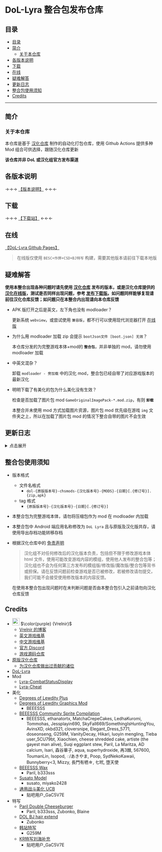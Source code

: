 # DoL-Lyra 整合包发布仓库

## 目录

- [目录](#目录)
- [简介](#简介)
  - [关于本仓库](#关于本仓库)
- [各版本说明](#各版本说明)
- [下载](#下载)
- [在线](#在线)
- [疑难解答](#疑难解答)
- [更新日志](#更新日志)
- [整合包使用须知](#整合包使用须知)
- [Credits](#credits)

---

## 简介

### 关于本仓库

本仓库是基于 [汉化仓库][github-chs] 制作的自动化打包仓库，使用 Github Actions 提供多种 Mod 组合可供选择，跟随汉化仓库更新

**该仓库并非 DoL 或汉化组官方发布渠道**

## 各版本说明

->->-> [【版本说明】](https://dol-lyra.github.io/hub/docs/) <-<-<-

## 下载

->->-> [【下载站】](https://dol-lyra.github.io/hub/) <-<-<-

## 在线

[【DoL-Lyra Github Pages】](https://dol-lyra.github.io)

> 在线版仅使用 `BESC+作弊+CSD+BJ特写` 构建，需要其他版本请前往下载本地版

## 疑难解答

**使用本整合出现各种问题时请先使用 [汉化仓库][github-chs] 发布的版本，或是汉化仓库提供的 [汉化在线版][github-chs-pages]，测试是否同样出现问题，参考 [发布下载版](https://github.com/Eltirosto/Degrees-of-Lewdity-Chinese-Localization/blob/main/README.md#%E5%8F%91%E5%B8%83%E4%B8%8B%E8%BD%BD%E7%89%88)。如问题同样能够复现请前往汉化仓库反馈；如问题只在本整合内出现请向本仓库反馈**

- APK 版打开之后是英文，左下角也没有 modloader？

  更新系统 `webview`，或尝试使用 `兼容版`，都不行可以使用现代浏览器打开 [在线版](#在线)

- 为什么用 modloader 加载 zip 会提示 `bootJson文件 [boot.json] 无效`？

  本仓库分发的为完整游戏本体+mod的 **`整合包`**，并非单独的 mod，请勿使用 modloader 加载

- 中英文混杂？

  卸载 `modloader - 旁加载` 中的汉化 mod，整合包已经自带了对应游戏版本的最新汉化

- 明明下载了有美化的包为什么美化没有生效？

  检查是否加载了图片包 mod `GameOriginalImagePack-*.mod.zip`，有则 **`卸载`**

  本整合并未使用 mod 方式加载图片资源，图片包 mod 优先级在游戏 `img` 文件夹之上，所以在加载了图片包 mod 的情况下整合自带的图片不会生效

## 更新日志

<details>
<summary>点击展开</summary>

- 20240415

  添加 `kr特写刘海补充`

- 20240310

  添加 `Susato Model`

- 20240215

  添加 `DOL_BJ_hair_extend`

- 20240102

  添加 polyfill 版本

  重命名仓库

- 1118

  使用 ModLoader 打包

- 1110

  HP 重命名为 CSD

- 1017

  版本说明及下载表格移至独立发布页

- 1014

  作弊添加更多功能：关闭成就锁、启用言灵

- 1009

  更精细的美化版本种类

- 1007

  添加 BEEESSS Wax 身体美化

- 0914

  移除世界扩展

  使用新格式HP显示

- 0911

  修改特写命名

  > 特写1 -> KR特写
  > 特写2 -> BJ特写

- 0908

  新增世界扩展作为底包

- v1.3.0-0904

  修正特写2未被应用的问题

- v1.3.0-0903

  添加特写1和特写2及HP显示

- v1.3.0-0902

  首次更新

</details>

## 整合包使用须知

- 版本格式

  - 文件名格式
    - `dol-{原版版本号}-chsmods-{汉化版本号}-{MODS}-{日期}[.{修订号}].{zip,apk}`
  - tag 格式
    - `{原版版本号}-{汉化版本号}-{日期}[.{修订号}]`

- 本整合包为完整游戏本体，请勿将压缩包作为 mod 在 modloader 内加载

- 本整合包中 Android 端应用名称修改为 `DoL Lyra` 且与原版及汉化版共存，请使用导出存档功能转移存档

- 根据汉化仓库中的 [免责声明](https://github.com/Eltirosto/Degrees-of-Lewdity-Chinese-Localization/blob/main/README.md#%E5%85%8D%E8%B4%A3%E5%A3%B0%E6%98%8E)

  > 汉化组不对任何修改后的汉化版本负责，包括但不限于修改游戏本体 html 文件，使用可能改变游戏内容的模组，使用他人发布的整合包等；汉化组也不会为任何第三方发布的模组版/修改版/魔改版/整合包等背书或担保。请在反馈问题前检查游戏是否已被修改，若被修改请勿提交，我们可能不会接受使用修改版本的内容反馈。

  在使用本整合包出现问题时在未判断问题是否由本整合包引入之前请勿向汉化仓库反馈

## Credits

- <img decoding="async" src="https://gitgud.io/uploads/-/system/user/avatar/9096/avatar.png" width="24"> $\color{purple} {Vrelnir}$
  - [Vrelnir 的博客][blog]
  - [英文游戏维基][wiki-en]
  - [中文游戏维基][wiki-cn]
  - [官方 Discord][discord]
  - [游戏源码仓库][gitgud]
- [原版汉化仓库][github-chs]
  - [为汉化仓库做出过贡献的诸位][github-chs-credits]
- [DoL-Lyra][github-lyra]
- Mod
  - [Lyra-CombatStatusDisplay][lyra-csd]
  - [Lyra-Cheat][lyra-cheat]
- 美化
  - [Degrees of Lewdity Plus][dolp]
  - [Degrees of Lewdity Graphics Mod][beeesss]
    - BEEESSS
  - [BEEESSS Community Sprite Compilation][beeesss-ext]
    - BEEESSS, ethanatortx, MatchaCrepeCakes, LedhaKuromi, Tommohas, Jessplayin690, SkyFall669/SomethingIsHuntingYou, AvinsXD, okbd321, cloversnipe, Elegant_Dress_5771, doseonseng, G259M, VanityDecay, Hikari, luoyin mengling, Tieba user_5CU79bt, Xiaochien, cheese shredded cake, artiste (the gayest man alive), Suqi eggplant stew, Paril, La Maritza, AD calcium, Isari, 森谷華子, aqua, superhydroxide, 再3棘, 567600, ToumanLin, Isopod, ◌/あきやま, Poop, SydNekoKawaii, Bunnyberry<3, Mizzy, 長門有栖☆, 七玳, 墮天使
  - [BEEESSS Wax][beeesss-wax]
    - Paril, b333sss
  - [Susato Model][susato-model]
    - susato, miyako2428
  - [通用战斗美化 UCB][ucb-github]
    - 贴吧用户\_GaC5V7E
- 特写
  - [Paril Double Cheeseburger][sideview-dc]
    - Paril, b333sss, Zubonko, Blaine
  - [DOL BJ hair extend][sideview-bj-extend]
    - Zubonko
  - [韩站特写][sideview-kr]
    - G259M
  - [KR特写刘海补充][sideview-kr-extend]
    - 贴吧用户\_GaC5V7E

[blog]: https://vrelnir.blogspot.com
[wiki-en]: https://degreesoflewdity.miraheze.org/wiki
[wiki-cn]: https://degreesoflewditycn.miraheze.org/wiki
[gitgud]: https://gitgud.io/Vrelnir/degrees-of-lewdity/-/tree/master
[discord]: https://discord.gg/VznUtEh
[github-chs]: https://github.com/Eltirosto/Degrees-of-Lewdity-Chinese-Localization
[github-chs-credits]: https://github.com/Eltirosto/Degrees-of-Lewdity-Chinese-Localization/blob/main/CREDITS.md
[github-chs-pages]: https://eltirosto.github.io/Degrees-of-Lewdity-Chinese-Localization/
[beeesss]: https://gitgud.io/BEEESSS/degrees-of-lewdity-graphics-mod
[beeesss-ext]: https://gitgud.io/Kaervek/kaervek-beeesss-community-sprite-compilation
[beeesss-wax]: https://gitgud.io/GTXMEGADUDE/beeesss-wax
[sideview-dc]: https://gitgud.io/GTXMEGADUDE/double-cheeseburger
[sideview-bj-extend]: https://github.com/zubonko/DOL_BJ_hair_extend
[sideview-kr]: https://arca.live/b/textgame/83875947
[sideview-kr-extend]: https://tieba.baidu.com/p/9055647926
[github-lyra]: https://github.com/DoL-Lyra
[lyra-csd]: https://github.com/DoL-Lyra/CombatStatusDisplay
[lyra-cheat]: https://github.com/DoL-Lyra/Cheat
[susato-model]: https://discord.com/channels/675158131688603721/1216104862870147303
[ucb-github]: https://github.com/site098/mysterious
[dolp]: https://gitgud.io/Frostberg/degrees-of-lewdity-plus
